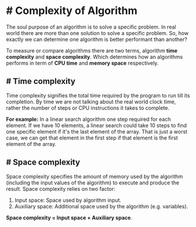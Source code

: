 # # Complexity of Algorithm
The soul purpose of an algorithm is to solve a specific problem. In real world there are more than one solution to solve a specific problem. So, how exactly we can determine one algorithm is better performant than another?

To measure or compare algorithms there are two terms, algorithm **time complexity** and **space complexity**. Which determines how an algorithms performs in term of **CPU time** and **memory space** respectively.

## # Time complexity
Time complexity signifies the total time required by the program to run till its completion. By time we are not talking about the real world clock time, rather the number of steps or CPU instructions it takes to complete.

**For example:** In a linear search algorithm one step required for each element. If we have 10 elements, a linear search could take 10 steps to find one specific element if it's the last element of the array. That is just a worst case, we can get that element in the first step if that element is the first element of the array.

## # Space complexity
Space complexity specifies the amount of memory used by the algorithm (including the input values of the algorithm) to execute and produce the result. Space complexity relies on two factor:

1. Input space: Space used by algorithm input.
2. Auxiliary space: Additional space used by the algorithm (e.g. variables).

**Space complexity = Input space + Auxiliary space**.
